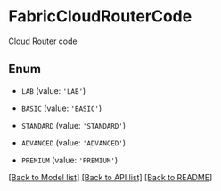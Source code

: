 # FabricCloudRouterCode

Cloud Router code

## Enum

* `LAB` (value: `'LAB'`)

* `BASIC` (value: `'BASIC'`)

* `STANDARD` (value: `'STANDARD'`)

* `ADVANCED` (value: `'ADVANCED'`)

* `PREMIUM` (value: `'PREMIUM'`)

[[Back to Model list]](../README.md#documentation-for-models) [[Back to API list]](../README.md#documentation-for-api-endpoints) [[Back to README]](../README.md)



